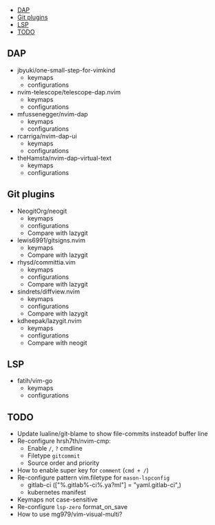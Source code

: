 <!-- START doctoc generated TOC please keep comment here to allow auto update -->
<!-- DON'T EDIT THIS SECTION, INSTEAD RE-RUN doctoc TO UPDATE -->

- [DAP](#dap)
- [Git plugins](#git-plugins)
- [LSP](#lsp)
- [TODO](#todo)

<!-- END doctoc generated TOC please keep comment here to allow auto update -->

## DAP

- jbyuki/one-small-step-for-vimkind
  - keymaps
  - configurations
- nvim-telescope/telescope-dap.nvim
  - keymaps
  - configurations
- mfussenegger/nvim-dap
  - keymaps
  - configurations
- rcarriga/nvim-dap-ui
  - keymaps
  - configurations
- theHamsta/nvim-dap-virtual-text
  - keymaps
  - configurations

## Git plugins

- NeogitOrg/neogit
  - keymaps
  - configurations
  - Compare with lazygit
- lewis6991/gitsigns.nvim
  - keymaps
  - Compare with lazygit
- rhysd/committia.vim
  - keymaps
  - configurations
  - Compare with lazygit
- sindrets/diffview.nvim
  - keymaps
  - configurations
  - Compare with lazygit
- kdheepak/lazygit.nvim
  - keymaps
  - configurations
  - Compare with neogit

## LSP

- fatih/vim-go
  - keymaps
  - configurations

## TODO

- Update lualine/git-blame to show file-commits insteadof buffer line
- Re-configure hrsh7th/nvim-cmp:
  - Enable `/`, `?` cmdline
  - Filetype `gitcommit`
  - Source order and priority
- How to enable super key for `comment` (`cmd + /`)
- Re-configure pattern vim.filetype for `mason-lspconfig`
  - gitlab-ci (["%.gitlab%-ci%.ya?ml"] = "yaml.gitlab-ci",)
  - kubernetes manifest
- Keymaps not case-sensitive
- Re-configure `lsp-zero` format_on_save
- How to use mg979/vim-visual-multi?
